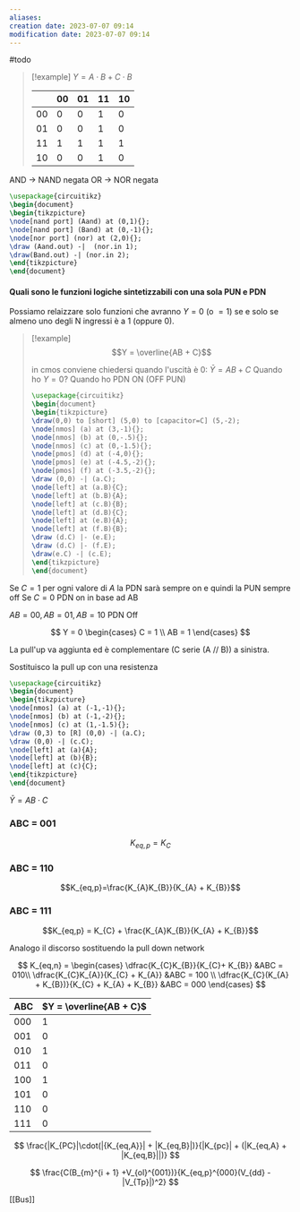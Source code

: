 ```yaml
---
aliases: 
creation date: 2023-07-07 09:14
modification date: 2023-07-07 09:14
---
```


#todo 

>[!example]
> $Y =A \cdot B + C \cdot B$
>
>|     | 00  | 01  | 11  | 10  |
>| --- | --- | --- | --- | --- |
>| 00  | 0   | 0   | 1   | 0   |
>| 01  | 0   | 0   | 1   | 0   |
>| 11  | 1   | 1   | 1   | 1   |
>| 10  | 0   | 0   | 1   | 0    |


AND -> NAND negata
OR -> NOR negata

```tikz
\usepackage{circuitikz}
\begin{document}
\begin{tikzpicture}
\node[nand port] (Aand) at (0,1){};
\node[nand port] (Band) at (0,-1){};
\node[nor port] (nor) at (2,0){};
\draw (Aand.out) -|  (nor.in 1);
\draw(Band.out) -| (nor.in 2);
\end{tikzpicture}
\end{document}
```

#### Quali sono le funzioni logiche sintetizzabili con una sola PUN e PDN

Possiamo relaizzare solo funzioni che avranno $Y= 0$ (o $=1$) se e solo se almeno uno degli N ingressi è a 1 (oppure 0).


>[!example]
>$$Y = \overline{AB + C}$$
>
>in cmos conviene chiedersi quando l'uscità è 0: $\bar{Y}=AB + C$
>Quando ho $Y = 0$?
>Quando ho PDN ON (OFF PUN)
>
>```tikz
>\usepackage{circuitikz}
>\begin{document}
>\begin{tikzpicture}
>\draw(0,0) to [short] (5,0) to [capacitor=C] (5,-2); 
>\node[nmos] (a) at (3,-1){};
>\node[nmos] (b) at (0,-.5){};
>\node[nmos] (c) at (0,-1.5){};
>\node[pmos] (d) at (-4,0){};
>\node[pmos] (e) at (-4.5,-2){};
>\node[pmos] (f) at (-3.5,-2){};
>\draw (0,0) -| (a.C);
>\node[left] at (a.B){C};
>\node[left] at (b.B){A};
>\node[left] at (c.B){B};
>\node[left] at (d.B){C};
>\node[left] at (e.B){A};
>\node[left] at (f.B){B};
>\draw (d.C) |- (e.E);
>\draw (d.C) |- (f.E);
>\draw(e.C) -| (c.E);
>\end{tikzpicture}
>\end{document}
>```

Se $C = 1$ per ogni valore di $A$ la PDN sarà sempre on e quindi la PUN sempre off
Se $C = 0$ PDN on in base ad AB

$AB = 00, AB = 01, AB=10$ PDN Off

$$ Y = 0 \begin{cases}
C = 1 \\
AB = 1
\end{cases} $$

La pull'up va aggiunta ed è complementare (C serie (A // B)) a sinistra.

Sostituisco la pull up con una resistenza

```tikz
\usepackage{circuitikz}
\begin{document}
\begin{tikzpicture}
\node[nmos] (a) at (-1,-1){};
\node[nmos] (b) at (-1,-2){};
\node[nmos] (c) at (1,-1.5){};
\draw (0,3) to [R] (0,0) -| (a.C);
\draw (0,0) -| (c.C);
\node[left] at (a){A};
\node[left] at (b){B};
\node[left] at (c){C};
\end{tikzpicture}
\end{document}
```



$\bar{Y} = AB \cdot C$

### ABC = 001
$$K_{eq,p}=K_{C}$$

### ABC = 110
$$K_{eq,p}=\frac{K_{A}K_{B}}{K_{A} + K_{B}}$$

### ABC = 111
$$K_{eq,p} = K_{C} + \frac{K_{A}K_{B}}{K_{A} + K_{B}}$$

Analogo il discorso sostituendo la pull down network


$$ K_{eq,n} = \begin{cases}
\dfrac{K_{C}K_{B}}{K_{C}+ K_{B}} &ABC = 010\\ 
\dfrac{K_{C}K_{A}}{K_{C} + K_{A}} &ABC = 100 \\
\dfrac{K_{C}(K_{A} + K_{B})}{K_{C} + K_{A} + K_{B}} &ABC = 000
\end{cases}
$$


| ABC | $Y = \overline{AB + C}$ | 
| --- | --- |
| 000 | 1   | 
| 001 | 0   | 
| 010 | 1   | 
| 011 | 0   | 
| 100 | 1   | 
| 101 | 0   | 
| 110 | 0   | 
| 111 | 0   | 

$$ \frac{|K_{PC}|\cdot(|{K_{eq,A}}| + |K_{eq,B}|)}{|K_{pc}| + (|K_{eq,A} + |K_{eq,B}||)} $$

$$ \frac{C(B_{m}^{i + 1} +V_{ol}^{001})}{K_{eq,p}^{000}(V_{dd} - |V_{Tp}|)^2} $$

[[Bus]]